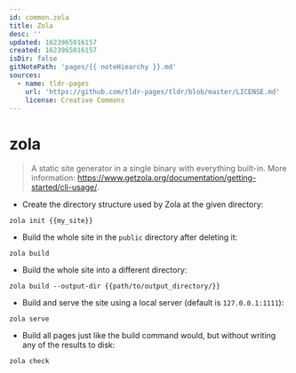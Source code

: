 ```yaml
---
id: common.zola
title: Zola
desc: ''
updated: 1623965016157
created: 1623965016157
isDir: false
gitNotePath: 'pages/{{ noteHiearchy }}.md'
sources:
  - name: tldr-pages
    url: 'https://github.com/tldr-pages/tldr/blob/master/LICENSE.md'
    license: Creative Commons
---
```

# zola

> A static site generator in a single binary with everything built-in.
> More information: <https://www.getzola.org/documentation/getting-started/cli-usage/>.

- Create the directory structure used by Zola at the given directory:

`zola init {{my_site}}`

- Build the whole site in the `public` directory after deleting it:

`zola build`

- Build the whole site into a different directory:

`zola build --output-dir {{path/to/output_directory/}}`

- Build and serve the site using a local server (default is `127.0.0.1:1111`):

`zola serve`

- Build all pages just like the build command would, but without writing any of the results to disk:

`zola check`

